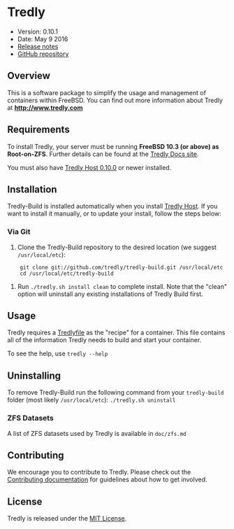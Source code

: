 # Tredly

- Version: 0.10.1
- Date: May 9 2016
- [Release notes](https://github.com/tredly/tredly-build/blob/master/CHANGELOG.md)
- [GitHub repository](https://github.com/tredly/tredly-build)

## Overview

This is a software package to simplify the usage and management of containers within FreeBSD. You can find out more information about Tredly at **<http://www.tredly.com>**

## Requirements

To install Tredly, your server must be running **FreeBSD 10.3 (or above) as Root-on-ZFS**. Further details can be found at the [Tredly Docs site](http://www.tredly.com/docs/?p=31).

You must also have [Tredly Host 0.10.0](https://github.com/tredly/tredly-host) or newer installed.

## Installation

Tredly-Build is installed automatically when you install [Tredly Host](https://github.com/tredly/tredly-host). If you want to install it manually, or to update your install, follow the steps below:

### Via Git

1. Clone the Tredly-Build repository to the desired location (we suggest `/usr/local/etc`):

```
    git clone git://github.com/tredly/tredly-build.git /usr/local/etc
    cd /usr/local/etc/tredly-build
```

1. Run `./tredly.sh install clean` to complete install. Note that the "clean" option will uninstall any existing installations of Tredly Build first.

## Usage

Tredly requires a [Tredlyfile](http://www.tredly.com/docs/?cat=6) as the "recipe" for a container. This file contains all of the information Tredly needs to build and start your container.

To see the help, use `tredly --help`

## Uninstalling

To remove Tredly-Build run the following command from your `tredly-build` folder (most likely `/usr/local/etc`): `./tredly.sh uninstall`

### ZFS Datasets

A list of ZFS datasets used by Tredly is available in `doc/zfs.md`

## Contributing

We encourage you to contribute to Tredly. Please check out the [Contributing documentation](https://github.com/tredly/tredly-build/blob/master/CONTRIBUTING.md) for guidelines about how to get involved.

## License

Tredly is released under the [MIT License](http://www.opensource.org/licenses/MIT).
